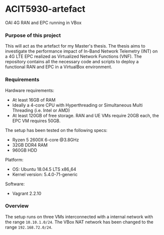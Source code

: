 # ACIT5930-artefact
OAI 4G RAN and EPC running in VBox 

### Purpose of this project
This will act as the artefact for my Master's thesis. The thesis aims to investigate the performance impact of In-Band Network Telemetry (INT) on a 4G LTE EPC realized as Virtualized Network Functions (VNF). The repository contains all the necessary code and scripts to deploy a functional RAN and EPC in a VirtualBox environment.

### Requirements
Hardware requirements:
- At least 16GB of RAM
- Ideally a 4-core CPU with Hyperthreading or Simultaneous Multi Threading (i.e. Intel or AMD)
- At least 120GB of free storage. RAN and UE VMs require 20GB each, the EPC VM requires 50GB. 

The setup has been tested on the following specs:
- Ryzen 5 2600X 6-core @3.8GHz
- 32GB DDR4 RAM
- 960GB HDD

Platform:
- OS: Ubuntu 18.04.5 LTS x86_64
- Kernel version: 5.4.0-71-generic

Software:
- Vagrant 2.2.10

### Overview
The setup runs on three VMs interconnected with a internal network with the range `10.10.1.0/24`. The VBox NAT network has been changed to the range `192.168.72.0/24`. 
